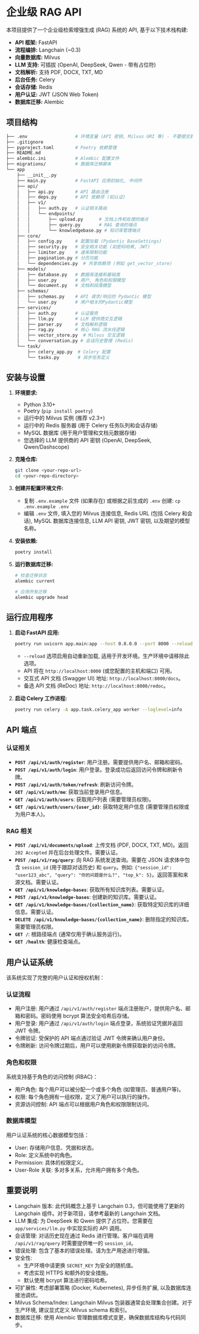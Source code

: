 # 企业级 RAG API

本项目提供了一个企业级检索增强生成 (RAG) 系统的 API, 基于以下技术栈构建:

* **API 框架:** FastAPI
* **流程编排:** Langchain (~0.3)
* **向量数据库:** Milvus
* **LLM 支持:** 可插拔 (OpenAI, DeepSeek, Qwen - 带有占位符)
* **文档解析:** 支持 PDF, DOCX, TXT, MD
* **后台任务:** Celery
* **会话存储:** Redis
* **用户认证:** JWT (JSON Web Token)
* **数据库迁移:** Alembic

## 项目结构

```bash
├── .env                  # 环境变量 (API 密钥, Milvus URI 等) - 不要提交到 Git
├── .gitignore
├── pyproject.toml        # Poetry 依赖管理
├── README.md
├── alembic.ini           # Alembic 配置文件
├── migrations/           # 数据库迁移脚本
└── app
    ├── __init__.py
    ├── main.py           # FastAPI 应用初始化, 中间件
    ├── api/
    │   ├── api.py        # API 路由注册
    │   ├── deps.py       # API 依赖项 (如认证)
    │   ├── v1/
    │   │   ├── auth.py   # 认证相关路由
    │   │   └── endpoints/
    │   │       ├── upload.py      # 文档上传和处理的端点
    │   │       ├── query.py       # RAG 查询的端点
    │   │       └── knowledgebase.py # 知识库管理端点
    ├── core/
    │   ├── config.py     # 配置加载 (Pydantic BaseSettings)
    │   ├── security.py   # 安全相关功能 (如密码哈希, JWT)
    │   ├── limiter.py    # 速率限制功能
    │   ├── pagination.py # 分页功能
    │   └── dependencies.py  # 共享依赖项 (例如 get_vector_store)
    ├── models/
    │   ├── database.py   # 数据库连接和基础类
    │   ├── user.py       # 用户, 角色和权限模型
    │   └── document.py   # 文档和段落模型
    ├── schemas/
    │   ├── schemas.py    # API 请求/响应的 Pydantic 模型
    │   └── user.py       # 用户相关的Pydantic模型
    ├── services/
    │   ├── auth.py       # 认证服务
    │   ├── llm.py        # LLM 提供商交互逻辑
    │   ├── parser.py     # 文档解析逻辑
    │   ├── rag.py        # 核心 RAG 流水线逻辑
    │   ├── vector_store.py  # Milvus 交互逻辑
    │   └── conversation.py # 会话历史管理 (Redis)
    └── task/
        ├── celery_app.py  # Celery 配置
        └── tasks.py       # 异步任务定义
```

## 安装与设置

1. **环境要求:**
    * Python 3.10+
    * Poetry (`pip install poetry`)
    * 运行中的 Milvus 实例 (推荐 v2.3+)
    * 运行中的 Redis 服务器 (用于 Celery 任务队列和会话存储)
    * MySQL 数据库 (用于用户管理和文档元数据存储)
    * 您选择的 LLM 提供商的 API 密钥 (OpenAI, DeepSeek, Qwen/Dashscope)

2. **克隆仓库:**

    ```bash
    git clone <your-repo-url>
    cd <your-repo-directory>
    ```

3. **创建并配置环境文件:**
    * 复制 `.env.example` 文件 (如果存在) 或根据之前生成的 `.env` 创建: `cp .env.example .env`
    * 编辑 `.env` 文件, 填入您的 Milvus 连接信息, Redis URL (包括 Celery 和会话), MySQL 数据库连接信息, LLM API 密钥, JWT 密钥, 以及期望的模型名称。

4. **安装依赖:**

    ```bash
    poetry install
    ```

5. **运行数据库迁移:**

    ```bash
    # 检查迁移状态
    alembic current
    
    # 应用所有迁移
    alembic upgrade head
    ```

## 运行应用程序

1. **启动 FastAPI 应用:**

    ```bash
    poetry run uvicorn app.main:app --host 0.0.0.0 --port 8000 --reload
    ```

    * `--reload` 选项启用自动重新加载, 适用于开发环境。生产环境中请移除此选项。
    * API 将在 `http://localhost:8000` (或您配置的主机和端口) 可用。
    * 交互式 API 文档 (Swagger UI) 地址: `http://localhost:8000/docs`。
    * 备选 API 文档 (ReDoc) 地址: `http://localhost:8000/redoc`。

2. **启动 Celery 工作进程:**

    ```bash
    poetry run celery -A app.task.celery_app worker --loglevel=info
    ```

## API 端点

### 认证相关

* **`POST /api/v1/auth/register`**: 用户注册。需要提供用户名、邮箱和密码。
* **`POST /api/v1/auth/login`**: 用户登录。登录成功后返回访问令牌和刷新令牌。
* **`POST /api/v1/auth/token/refresh`**: 刷新访问令牌。
* **`GET /api/v1/auth/me`**: 获取当前登录用户信息。
* **`GET /api/v1/auth/users`**: 获取用户列表 (需要管理员权限)。
* **`GET /api/v1/auth/users/{user_id}`**: 获取特定用户信息 (需要管理员权限或为用户本人)。

### RAG 相关

* **`POST /api/v1/documents/upload`**: 上传文档 (PDF, DOCX, TXT, MD)。返回 `202 Accepted` 并在后台处理文件。需要认证。
* **`POST /api/v1/rag/query`**: 向 RAG 系统发送查询。需要在 JSON 请求体中包含 `session_id` (用于跟踪对话历史) 和 `query`。例如: `{"session_id": "user123_abc", "query": "你的问题是什么?", "top_k": 5}`。返回答案和来源文档。需要认证。
* **`GET /api/v1/knowledge-bases`**: 获取所有知识库列表。需要认证。
* **`POST /api/v1/knowledge-bases`**: 创建新的知识库。需要认证。
* **`GET /api/v1/knowledge-bases/{collection_name}`**: 获取特定知识库的详细信息。需要认证。
* **`DELETE /api/v1/knowledge-bases/{collection_name}`**: 删除指定的知识库。需要管理员权限。
* **`GET /`**: 根路径端点 (通常仅用于确认服务运行)。
* **`GET /health`**: 健康检查端点。

## 用户认证系统

该系统实现了完整的用户认证和授权机制：

### 认证流程

* 用户注册: 用户通过 `/api/v1/auth/register` 端点注册账户，提供用户名、邮箱和密码。密码使用 bcrypt 算法安全哈希后存储。
* 用户登录: 用户通过 `/api/v1/auth/login` 端点登录，系统验证凭据并返回 JWT 令牌。
* 令牌验证: 受保护的 API 端点通过验证 JWT 令牌来确认用户身份。
* 令牌刷新: 访问令牌过期后，用户可以使用刷新令牌获取新的访问令牌。

### 角色和权限

系统支持基于角色的访问控制 (RBAC)：

* 用户角色: 每个用户可以被分配一个或多个角色 (如管理员、普通用户等)。
* 权限: 每个角色拥有一组权限，定义了用户可以执行的操作。
* 资源访问控制: API 端点可以根据用户角色和权限限制访问。

### 数据库模型

用户认证系统的核心数据模型包括：

* User: 存储用户信息、凭据和状态。
* Role: 定义系统中的角色。
* Permission: 具体的权限定义。
* User-Role 关联: 多对多关系，允许用户拥有多个角色。

## 重要说明

* Langchain 版本: 此代码概念上基于 Langchain 0.3，但可能使用了更新的 Langchain 组件。对于新项目，请参考最新的 Langchain 文档。
* LLM 集成: 为 DeepSeek 和 Qwen 提供了占位符。您需要在 `app/services/llm.py` 中实现实际的 API 调用。
* 会话管理: 对话历史现在通过 Redis 进行管理。客户端在调用 `/api/v1/rag/query` 时需要提供唯一的 `session_id`。
* 错误处理: 包含了基本的错误处理。请为生产用途进行增强。
* 安全性:
  * 生产环境中请更换 `SECRET_KEY` 为安全的随机值。
  * 考虑实现 HTTPS 和额外的安全措施。
  * 默认使用 bcrypt 算法进行密码哈希。
* 可扩展性: 考虑部署策略 (Docker, Kubernetes), 异步任务扩展, 以及数据库连接池调优。
* Milvus Schema/Index: Langchain Milvus 包装器通常会处理集合创建。对于生产环境, 建议显式定义 Milvus schema 和索引。
* 数据库迁移: 使用 Alembic 管理数据库模式变更，确保数据库结构与代码同步。
